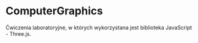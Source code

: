 # ComputerGraphics
Ćwiczenia laboratoryjne, w których wykorzystana jest biblioteka JavaScript - Three.js.
